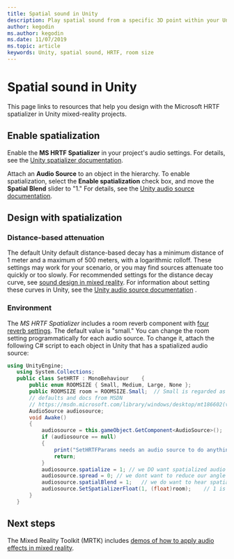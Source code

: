 ```yaml
---
title: Spatial sound in Unity
description: Play spatial sound from a specific 3D point within your Unity scene.
author: kegodin
ms.author: kegodin
ms.date: 11/07/2019
ms.topic: article
keywords: Unity, spatial sound, HRTF, room size
---
```


# Spatial sound in Unity

This page links to resources that help you design with the Microsoft HRTF spatializer in Unity mixed-reality projects.

## Enable spatialization

Enable the **MS HRTF Spatializer** in your project's audio settings. For details, see the [Unity spatializer documentation](https://docs.unity3d.com/Manual/VRAudioSpatializer.html).

Attach an **Audio Source** to an object in the hierarchy. To enable spatialization, select the **Enable spatialization** check box, and move the **Spatial Blend** slider to "1." For details, see the [Unity audio source documentation](https://docs.unity3d.com/2019.3/Documentation/Manual/class-AudioSource.html).

## Design with spatialization

### Distance-based attenuation
The default Unity default distance-based decay has a minimum distance of 1 meter and a maximum of 500 meters, with a logarithmic rolloff. These settings may work for your scenario, or you may find sources attenuate too quickly or too slowly. For recommended settings for the distance decay curve, see [sound design in mixed reality](spatial-sound-design.md). For information about setting these curves in Unity, see the [Unity audio source documentation](https://docs.unity3d.com/2019.3/Documentation/Manual/class-AudioSource.html) .

### Environment
The *MS HRTF Spatializer* includes a room reverb component with [four reverb settings](https://docs.microsoft.com/windows/win32/api/hrtfapoapi/ne-hrtfapoapi-hrtfenvironment). The default value is "small." You can change the room setting programmatically for each audio source. To change it, attach the following C# script to each object in Unity that has a spatialized audio source:

```cs
using UnityEngine;
   using System.Collections;
   public class SetHRTF : MonoBehaviour    {
       public enum ROOMSIZE { Small, Medium, Large, None };
       public ROOMSIZE room = ROOMSIZE.Small;  // Small is regarded as the "most average"
       // defaults and docs from MSDN
       // https://msdn.microsoft.com/library/windows/desktop/mt186602(v=vs.85).aspx
       AudioSource audiosource;
       void Awake()
       {
           audiosource = this.gameObject.GetComponent<AudioSource>();
           if (audiosource == null)
           {
               print("SetHRTFParams needs an audio source to do anything.");
               return;
           }
           audiosource.spatialize = 1; // we DO want spatialized audio
           audiosource.spread = 0; // we dont want to reduce our angle of hearing
           audiosource.spatialBlend = 1;   // we do want to hear spatialized audio
           audiosource.SetSpatializerFloat(1, (float)room);    // 1 is the roomsize param
       }
   }
```

## Next steps
The Mixed Reality Toolkit (MRTK) includes [demos of how to apply audio effects in mixed reality](https://github.com/microsoft/MixedRealityToolkit-Unity/tree/mrtk_release/Assets/MixedRealityToolkit.Examples/Demos/Audio).
